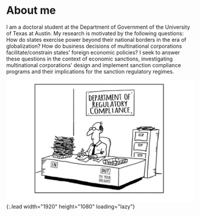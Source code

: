 
# About me

I am a doctoral student at the Department of Government of the University of Texas at Austin. 
My research is motivated by the following questions: How do states exercise power beyond 
their national borders in the era of globalization? How do business decisions of multinational 
corporations facilitate/constrain states' foreign economic policies? I seek to answer these questions 
in the context of economic sanctions, investigating multinational corporations' design and implement 
sanction compliance programs and their implications for the sanction regulatory regimes.


![Screenshot](assets/img/compliance-caricature.png){:.lead width="1920" height="1080" loading="lazy"}
